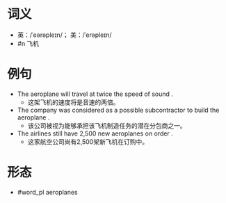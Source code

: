 # 词义
- 英：/ˈeərəpleɪn/； 美：/ˈerəpleɪn/
- #n 飞机
# 例句
- The aeroplane will travel at twice the speed of sound .
	- 这架飞机的速度将是音速的两倍。
- The company was considered as a possible subcontractor to build the aeroplane .
	- 该公司被视为能够承担该飞机制造任务的潜在分包商之一。
- The airlines still have 2,500 new aeroplanes on order .
	- 这家航空公司尚有2,500架新飞机在订购中。
# 形态
- #word_pl aeroplanes
